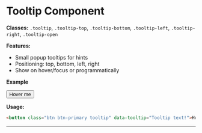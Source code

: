 # Tooltip Component

**Classes:** `.tooltip`, `.tooltip-top`, `.tooltip-bottom`, `.tooltip-left`, `.tooltip-right`, `.tooltip-open`

**Features:**
- Small popup tooltips for hints
- Positioning: top, bottom, left, right
- Show on hover/focus or programmatically

**Example**

<div class="demo-container">
    <button class="btn btn-primary tooltip" data-tooltip="Tooltip text!">Hover me</button>
</div>

**Usage:**
```html
<button class="btn btn-primary tooltip" data-tooltip="Tooltip text!">Hover me</button>
```

---